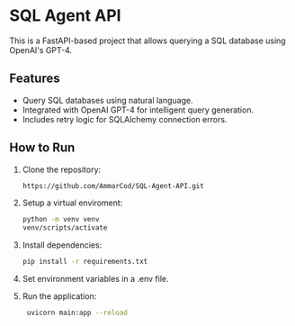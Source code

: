 # SQL Agent API

This is a FastAPI-based project that allows querying a SQL database using OpenAI's GPT-4.

## Features

- Query SQL databases using natural language.
- Integrated with OpenAI GPT-4 for intelligent query generation.
- Includes retry logic for SQLAlchemy connection errors.

## How to Run

1. Clone the repository:
   ```bash
   https://github.com/AmmarCod/SQL-Agent-API.git
   

2. Setup a virtual enviroment:
   ```bash
   python -m venv venv
   venv/scripts/activate

4. Install dependencies:
   ```bash
   pip install -r requirements.txt

5. Set environment variables in a .env file.

6. Run the application:
   ```bash
    uvicorn main:app --reload



